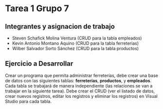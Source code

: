 # Tarea 1 Grupo 7

## Integrantes y asignacion de trabajo

- Steven Schafick Molina Ventura (CRUD para la tabla empleados)
- Kevin Antonio Montano Aquino (CRUD para la tabla ferreterias)
- Wilber Salvador Sorto Sánchez (CRUD para la tabla productos)

## Ejercicio a Desarrollar

Crear un programa que permita administrar ferreterías, debe crear una base de datos con las siguientes tablas: **ferreterias**, **productos**, y **empleados**. Cada tabla se trabajará de manera independiente (las relaciones se van a trabajar en la siguiente tarea). Debe crear el CRUD (ver el listado de datos, crear nuevos registros, editar los registros y eliminar los registros) en Visual Studio para cada tabla.
